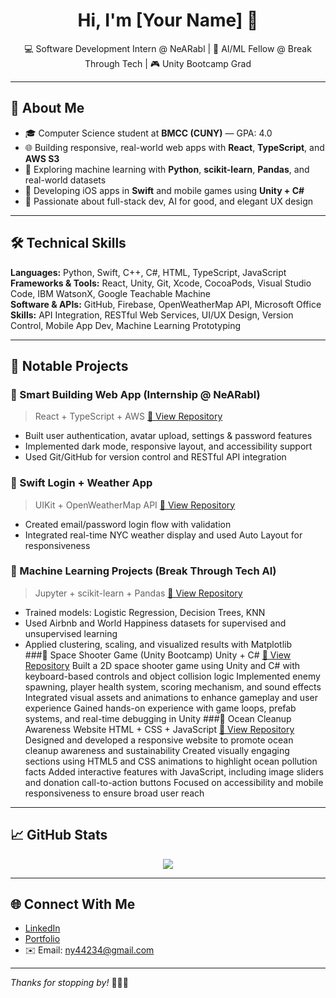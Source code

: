 <h1 align="center">Hi, I'm [Your Name] 👋</h1>

<p align="center">
  💻 Software Development Intern @ NeARabl | 🤖 AI/ML Fellow @ Break Through Tech | 🎮 Unity Bootcamp Grad  
</p>

---

## 🚀 About Me

- 🎓 Computer Science student at **BMCC (CUNY)** — GPA: 4.0  
- 🌐 Building responsive, real-world web apps with **React**, **TypeScript**, and **AWS S3**  
- 🤖 Exploring machine learning with **Python**, **scikit-learn**, **Pandas**, and real-world datasets  
- 📱 Developing iOS apps in **Swift** and mobile games using **Unity + C#**  
- 🌟 Passionate about full-stack dev, AI for good, and elegant UX design

---

## 🛠 Technical Skills

**Languages:** Python, Swift, C++, C#, HTML, TypeScript, JavaScript  
**Frameworks & Tools:** React, Unity, Git, Xcode, CocoaPods, Visual Studio Code, IBM WatsonX, Google Teachable Machine  
**Software & APIs:** GitHub, Firebase, OpenWeatherMap API, Microsoft Office  
**Skills:** API Integration, RESTful Web Services, UI/UX Design, Version Control, Mobile App Dev, Machine Learning Prototyping  

---

## 📂 Notable Projects

### 🏢 Smart Building Web App (Internship @ NeARabl)
> React + TypeScript + AWS
[🔗 View Repository](https://github.com/yourusername/nearabl-webapp) 
- Built user authentication, avatar upload, settings & password features  
- Implemented dark mode, responsive layout, and accessibility support  
- Used Git/GitHub for version control and RESTful API integration  

### 📱 Swift Login + Weather App
> UIKit + OpenWeatherMap API
[🔗 View Repository](https://github.com/FreshTaurus/Nearabl-Swift-Login-Weather-App.git)  
- Created email/password login flow with validation  
- Integrated real-time NYC weather display and used Auto Layout for responsiveness  

### 🤖 Machine Learning Projects (Break Through Tech AI)
> Jupyter + scikit-learn + Pandas
[🔗 View Repository](https://github.com/yourusername/nearabl-webapp) 
- Trained models: Logistic Regression, Decision Trees, KNN  
- Used Airbnb and World Happiness datasets for supervised and unsupervised learning  
- Applied clustering, scaling, and visualized results with Matplotlib  
###🚀 Space Shooter Game (Unity Bootcamp)
Unity + C#
[🔗 View Repository](https://github.com/FreshTaurus/SpaceShooterByXYL.git) 
Built a 2D space shooter game using Unity and C# with keyboard-based controls and object collision logic
Implemented enemy spawning, player health system, scoring mechanism, and sound effects
Integrated visual assets and animations to enhance gameplay and user experience
Gained hands-on experience with game loops, prefab systems, and real-time debugging in Unity
###🌊 Ocean Cleanup Awareness Website
HTML + CSS + JavaScript
[🔗 View Repository](https://github.com/FreshTaurus/ocean-cleanup.git) 
Designed and developed a responsive website to promote ocean cleanup awareness and sustainability
Created visually engaging sections using HTML5 and CSS animations to highlight ocean pollution facts
Added interactive features with JavaScript, including image sliders and donation call-to-action buttons
Focused on accessibility and mobile responsiveness to ensure broad user reach
---

## 📈 GitHub Stats

<p align="center">
  <img src="https://github-readme-stats.vercel.app/api?username=yourusername&show_icons=true&theme=tokyonight" />
</p>

---

## 🌐 Connect With Me

- [LinkedIn](linkedin.com/in/taylor-l-478880173)  
- [Portfolio](https://your-portfolio-link.com)  
- ✉️ Email: ny44234@gmail.com

---

_Thanks for stopping by!_ 👩‍💻✨
